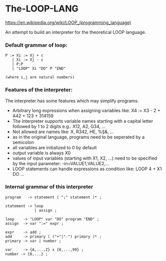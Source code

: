 # The-LOOP-LANG
https://en.wikipedia.org/wiki/LOOP_(programming_language)

An attempt to build an interpreter for the theoretical LOOP language.

### Default grammar of loop:

```
P := Xi := Xj + c
   | Xi := Xj - c
   | P;P
   | "LOOP" Xi "DO" P "END"

(where i,j are natural numbers)
```

### Features of the interpreter:
The interpreter has some features which may simplify programs:
 - Arbitrary long expressions when assigning variables like: X4 := X3 - 2 + A42 + 123 + 314159
 - The interpreter supports variable names starting with a capital letter followed by 1 to 2 digits e.g.: X12, A2, G34, ...
 - Not allowed are names like: X, R342, HE, %§&,  ...
 - as in the original language, programs need to be seperated by a semicolon
 - all variables are initialized to 0 by default
 - output variable is always X0
 - values of input variables (starting with X1, X2, ...) need to be specified by the input parameter: -in=VALUE1,VALUE2,...
 - LOOP statements can handle expressions as condition like: LOOP 4 + X1 DO ...


### Internal grammar of this interpreter
```
program   -> statement ( ";" statement )* ;

statement -> loop
             | assign ;

loop    -> "LOOP" var "DO" program "END" ;
assign  -> var ":=" expr ;

expr    -> add ;
add     -> primary ( ("+"|"-") primary )* ;
primary -> var | number ;

var     -> {A,...,Z} x {0,...,99} ;
number -> {0,...} ;

